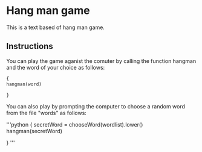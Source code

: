 # Hang man game

This is a text based of hang man game.

## Instructions

You can play the game aganist the comuter by calling the function hangman and the word of your choice as follows:

```python
{
hangman(word)

}
```

You can also play by prompting the computer to choose a random word from the file "words" as follows:

'''python
{
secretWord = chooseWord(wordlist).lower()
hangman(secretWord)

}
'''
